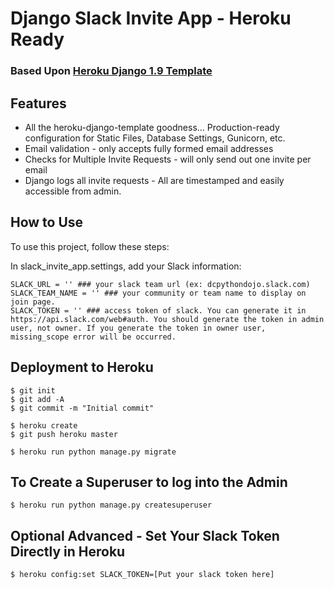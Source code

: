 # Django Slack Invite App - Heroku Ready

### Based Upon [Heroku Django 1.9 Template](https://github.com/heroku/heroku-django-template)

## Features

- All the heroku-django-template goodness... Production-ready configuration for Static Files, Database Settings, Gunicorn, etc.
- Email validation - only accepts fully formed email addresses
- Checks for Multiple Invite Requests - will only send out one invite per email
- Django logs all invite requests -  All are timestamped and easily accessible from admin.

## How to Use

To use this project, follow these steps:

In slack_invite_app.settings, add your Slack information:

    SLACK_URL = '' ### your slack team url (ex: dcpythondojo.slack.com)
    SLACK_TEAM_NAME = '' ### your community or team name to display on join page.
    SLACK_TOKEN = '' ### access token of slack. You can generate it in https://api.slack.com/web#auth. You should generate the token in admin user, not owner. If you generate the token in owner user, missing_scope error will be occurred.

## Deployment to Heroku

    $ git init
    $ git add -A
    $ git commit -m "Initial commit"

    $ heroku create
    $ git push heroku master

    $ heroku run python manage.py migrate

## To Create a Superuser to log into the Admin

    $ heroku run python manage.py createsuperuser

## Optional Advanced - Set Your Slack Token Directly in Heroku

    $ heroku config:set SLACK_TOKEN=[Put your slack token here]




